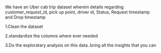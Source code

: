 We have an Uber cab trip dataset wherein details regarding customer_request_id, pick up point, driver id, Status, Request timestamp and Drop timestamp

1.Clean the dataset


2.standardize the columns where ever needed


3.Do the exploratary analysis on this data..bring all the insights that you can
